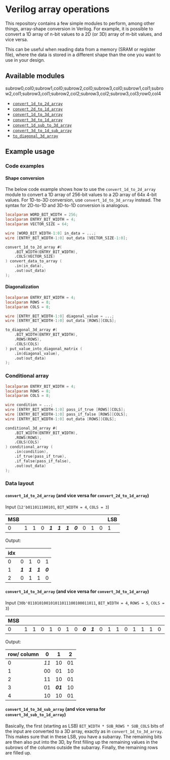 # Verilog array operations

This repository contains a few simple modules to perform, among other things, array-shape conversion in Verilog. For example, it is possible to convert a 1D array of n-bit values to a 2D (or 3D) array of m-bit values, and vice versa.

This can be useful when reading data from a memory (SRAM or register file), where the data is stored in a different shape than the one you want to use in your design.

## Available modules

subrow0,col0;subrow1,col0;subrow2,col0;subrow3,col0;subrow1,col1;subrow2,col1;subrow3,col1;subrow2,col2;subrow3,col2;subrow3,col3;row0,col4

- [`convert_1d_to_2d_array`](./src/convert_1d_to_2d_array.v)
- [`convert_2d_to_1d_array`](./src/convert_2d_to_1d_array.v)
- [`convert_1d_to_3d_array`](./src/convert_1d_to_3d_array.v)
- [`convert_3d_to_1d_array`](./src/convert_3d_to_1d_array.v)
- [`convert_1d_sub_to_3d_array`](./src/convert_1d_sub_to_3d_array.v)
- [`convert_3d_to_1d_sub_array`](./src/convert_3d_to_1d_sub_array.v)
- [`to_diagonal_3d_array`](./src/to_diagonal_3d_array.v)

## Example usage

### Code examples

#### Shape conversion

The below code example shows how to use the `convert_1d_to_2d_array` module to convert a 1D array of 256-bit values to a 2D array of 64x 4-bit values. For 1D-to-3D conversion, use `convert_1d_to_3d_array` instead. The syntax for 2D-to-1D and 3D-to-1D conversion is analogous.

```verilog
localparam WORD_BIT_WIDTH = 256;
localparam ENTRY_BIT_WIDTH = 4;
localparam VECTOR_SIZE = 64;

wire [WORD_BIT_WIDTH-1:0] in_data = ...;
wire [ENTRY_BIT_WIDTH-1:0] out_data [VECTOR_SIZE-1:0];

convert_1d_to_2d_array #(
    .BIT_WIDTH(ENTRY_BIT_WIDTH),
    .COLS(VECTOR_SIZE)
) convert_data_to_array (
    .in(in_data),
    .out(out_data)
);
```

#### Diagonalization

```verilog
localparam ENTRY_BIT_WIDTH = 4;
localparam ROWS = 8;
localparam COLS = 8;

wire [ENTRY_BIT_WIDTH-1:0] diagonal_value = ...;
wire [ENTRY_BIT_WIDTH-1:0] out_data [ROWS][COLS];

to_diagonal_3d_array #(
    .BIT_WIDTH(ENTRY_BIT_WIDTH),
    .ROWS(ROWS),
    .COLS(COLS)
) put_value_into_diagonal_matrix (
    .in(diagonal_value),
    .out(out_data)
);
```

### Conditional array

```verilog
localparam ENTRY_BIT_WIDTH = 4;
localparam ROWS = 8;
localparam COLS = 8;

wire condition = ...;
wire [ENTRY_BIT_WIDTH-1:0] pass_if_true [ROWS][COLS];
wire [ENTRY_BIT_WIDTH-1:0] pass_if_false [ROWS][COLS];
wire [ENTRY_BIT_WIDTH-1:0] out_data [ROWS][COLS];

conditional_3d_array #(
    .BIT_WIDTH(ENTRY_BIT_WIDTH),
    .ROWS(ROWS),
    .COLS(COLS)
) conditional_array (
    .in(condition),
    .if_true(pass_if_true),
    .if_false(pass_if_false),
    .out(out_data)
);
```

### Data layout

#### `convert_1d_to_2d_array` (and vice versa for `convert_2d_to_1d_array`)

Input (`12'b011011100101`, `BIT_WIDTH = 4`, `COLS = 3`)

|MSB|   |   |   |   |   |   |   |   |   |   |LSB|
|---|---|---|---|---|---|---|---|---|---|---|---|
| 0 | 1 | 1 | 0 | ***1*** | ***1*** | ***1*** | ***0*** | 0 | 1 | 0 | 1 |

Output:

|idx|   |   |   |   |
|---|---|---|---|---|
| 0 | 0 | 1 | 0 | 1 |
| 1 | ***1*** | ***1*** | ***1*** | ***0*** |
| 2 | 0 | 1 | 1 | 0 |

#### `convert_1d_to_3d_array` (and vice versa for `convert_3d_to_1d_array`)

Input (`30b'011010100101011011100100011011`, `BIT_WIDTH = 4`, `ROWS = 5`, `COLS = 3`)

|MSB|   |   |   |   |   |   |   |   |   |   |   |   |   |   |   |   |   |   |   |   |   |   |   |   |   |   |LSB|
|---|---|---|---|---|---|---|---|---|---|---|---|---|---|---|---|---|---|---|---|---|---|---|---|---|---|---|---|
| 0 | 1 | 1 | 0 | 1 | 0 | 1 | 0 | ***0*** | ***1*** | 0 | 1 | 1 | 0 | 1 | 1 | 1 | 0 | 0 | 1 | 0 | 0 | 0 | 1 | 1 | 0 | 1 | 1 |

Output:

| row/ column | 0  | 1  | 2  |
|-------------|----|----|----|
| 0           | *11* | 10 | 01 |
| 1           | 00 | 01 | 10 |
| 2           | 11 | 10 | 01 |
| 3           | 01 |***01***| 10 |
| 4           | 10 | 10 | 01 |

#### `convert_1d_to_3d_sub_array` (and vice versa for `convert_3d_sub_to_1d_array`)

Basically, the first (starting as LSB) `BIT_WIDTH * SUB_ROWS * SUB_COLS` bits of the input are converted to a 3D array, exactly as in `convert_1d_to_3d_array`. This makes sure that in these LSB, you have a subarray. The remaining bits are then also put into the 3D, by first filling up the remaining values in the subrows of the columns outside the subarray. Finally, the remaining rows are filled up.
